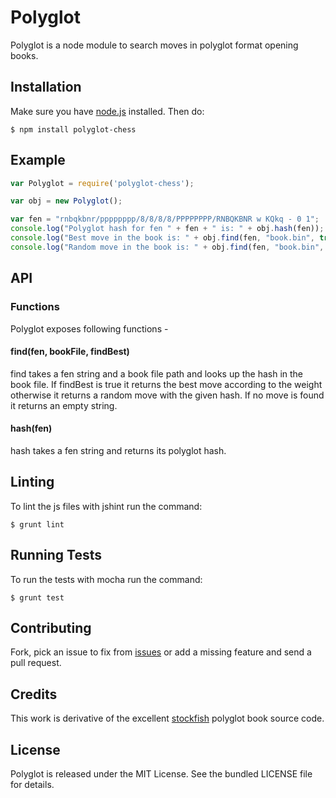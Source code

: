 Polyglot
========
Polyglot is a node module to search moves in polyglot format opening books.

## Installation
Make sure you have [node.js](http://nodejs.org/) installed. Then do:

    $ npm install polyglot-chess

## Example
```js
var Polyglot = require('polyglot-chess');

var obj = new Polyglot();

var fen = "rnbqkbnr/pppppppp/8/8/8/8/PPPPPPPP/RNBQKBNR w KQkq - 0 1";
console.log("Polyglot hash for fen " + fen + " is: " + obj.hash(fen));
console.log("Best move in the book is: " + obj.find(fen, "book.bin", true));
console.log("Random move in the book is: " + obj.find(fen, "book.bin", false));
```

## API

### Functions
Polyglot exposes following functions -

#### find(fen, bookFile, findBest)
find takes a fen string and a book file path and looks up the hash in the book
file. If findBest is true it returns the best move according to the weight
otherwise it returns a random move with the given hash. If no move is found it
returns an empty string.

#### hash(fen)
hash takes a fen string and returns its polyglot hash.

## Linting
To lint the js files with jshint run the command:

    $ grunt lint

## Running Tests
To run the tests with mocha run the command:

    $ grunt test

## Contributing
Fork, pick an issue to fix from [issues](https://github.com/imor/polyglot/issues)
or add a missing feature and send a pull request.

## Credits
This work is derivative of the excellent [stockfish](https://github.com/mcostalba/Stockfish)
polyglot book source code.

## License
Polyglot is released under the MIT License. See the bundled LICENSE file for
details.
